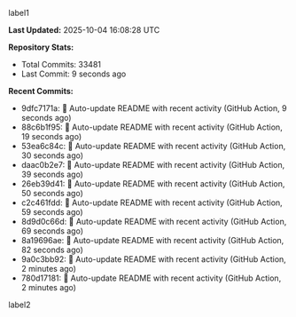 
label1 
<!-- ACTIVITY_START -->
**Last Updated:** 2025-10-04 16:08:28 UTC

**Repository Stats:**
- Total Commits: 33481
- Last Commit: 9 seconds ago

**Recent Commits:**
- 9dfc7171a: 🤖 Auto-update README with recent activity (GitHub Action, 9 seconds ago)
- 88c6b1f95: 🤖 Auto-update README with recent activity (GitHub Action, 19 seconds ago)
- 53ea6c84c: 🤖 Auto-update README with recent activity (GitHub Action, 30 seconds ago)
- daac0b2e7: 🤖 Auto-update README with recent activity (GitHub Action, 39 seconds ago)
- 26eb39d41: 🤖 Auto-update README with recent activity (GitHub Action, 50 seconds ago)
- c2c461fdd: 🤖 Auto-update README with recent activity (GitHub Action, 59 seconds ago)
- 8d9d0c66d: 🤖 Auto-update README with recent activity (GitHub Action, 69 seconds ago)
- 8a19696ae: 🤖 Auto-update README with recent activity (GitHub Action, 82 seconds ago)
- 9a0c3bb92: 🤖 Auto-update README with recent activity (GitHub Action, 2 minutes ago)
- 780d17181: 🤖 Auto-update README with recent activity (GitHub Action, 2 minutes ago)
<!-- ACTIVITY_END -->

label2
